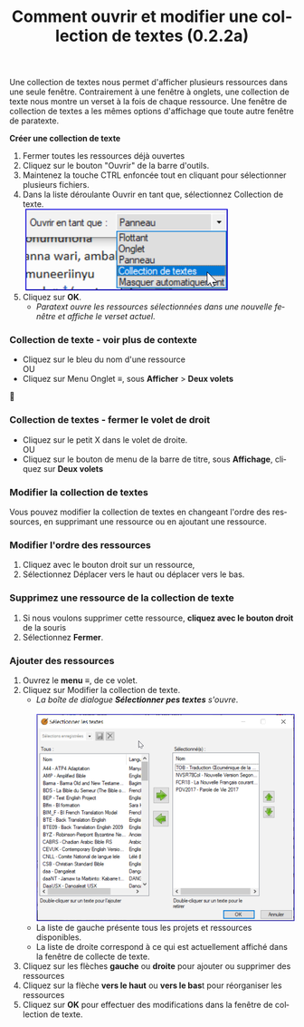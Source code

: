 ﻿---
lang: fr
title: Comment ouvrir et modifier une collection de textes (0.2.2a)
---

Une collection de textes nous permet d'afficher plusieurs ressources dans une seule fenêtre. Contrairement à une fenêtre à onglets, une collection de texte nous montre un verset à la fois de chaque ressource. Une fenêtre de collection de textes a les mêmes options d'affichage que toute autre fenêtre de paratexte.

**Créer une collection de texte**

1.  Fermer toutes les ressources déjà ouvertes
1.  Cliquez sur le bouton "Ouvrir" de la barre d'outils.
1.  Maintenez la touche CTRL enfoncée tout en cliquant pour sélectionner plusieurs fichiers.
1.  Dans la liste déroulante Ouvrir en tant que, sélectionnez Collection de texte.  
    ![](../../media/72f69bdab3bc80883b3edc8d147c3425.png)
1.  Cliquez sur **OK**.
     -  *Paratext ouvre les ressources sélectionnées dans une nouvelle fenêtre et affiche le verset actuel*.

### Collection de texte - voir plus de contexte 

-  Cliquez sur le bleu du nom d'une ressource  
  OU 
-  Cliquez sur Menu Onglet **≡**, sous **Afficher** \> **Deux volets**

📄

### Collection de textes - fermer le volet de droit

-  Cliquez sur le petit X dans le volet de droite.  
   OU  
-   Cliquez sur le bouton de menu de la barre de titre, sous **Affichage**, cliquez sur **Deux volets**

### Modifier la collection de textes

Vous pouvez modifier la collection de textes en changeant l'ordre des ressources, en supprimant une ressource ou en ajoutant une ressource.

### Modifier l'ordre des ressources 

1.  Cliquez avec le bouton droit sur un ressource, 
1.  Sélectionnez Déplacer vers le haut ou déplacer vers le bas.

### Supprimez une ressource de la collection de texte

1.  Si nous voulons supprimer cette ressource, **cliquez avec le bouton droit** de la souris 
1.  Sélectionnez **Fermer**.

### Ajouter des ressources 

1.  Ouvrez le **menu** **≡**, de ce volet.
1.  Cliquez sur Modifier la collection de texte.
     -  *La boîte de dialogue **Sélectionner pes textes** s'ouvre*.  
    ![](../../media/6f06076de0f8a06ffa8c2ef8c83f1497.png)  
     -  La liste de gauche présente tous les projets et ressources disponibles.
     -  La liste de droite correspond à ce qui est actuellement affiché dans la fenêtre de collecte de texte.
1.  Cliquez sur les flèches **gauche** ou **droite** pour ajouter ou supprimer des ressources
1.  Cliquez sur la flèche **vers le haut** ou **vers le bas**t pour réorganiser les ressources
1.  Cliquez sur **OK** pour effectuer des modifications dans la fenêtre de collection de texte.

